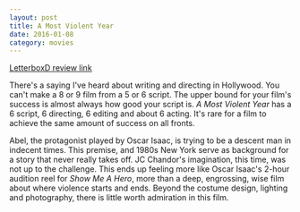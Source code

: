 ```yaml
---
layout: post
title: A Most Violent Year 
date: 2016-01-08
category: movies
---
```

 
[LetterboxD review link](http://letterboxd.com/samarthbhaskar/film/a-most-violent-year/)

 There's a saying I've heard about writing and directing in Hollywood. You can't make a 8 or 9 film from a 5 or 6 script. The upper bound for your film's success is almost always how good your script is. <em>A Most Violent Year</em> has a 6 script, 6 directing, 6 editing and about 6 acting. It's rare for a film to achieve the same amount of success on all fronts.

Abel, the protagonist played by Oscar Isaac, is trying to be a descent man in indecent times. This premise, and 1980s New York serve as background for a story that never really takes off. JC Chandor's imagination, this time, was not up to the challenge. This ends up feeling more like Oscar Isaac's 2-hour audition reel for <em>Show Me A Hero</em>, more than a deep, engrossing, wise film about where violence starts and ends. Beyond the costume design, lighting and photography, there is little worth admiration in this film. 
